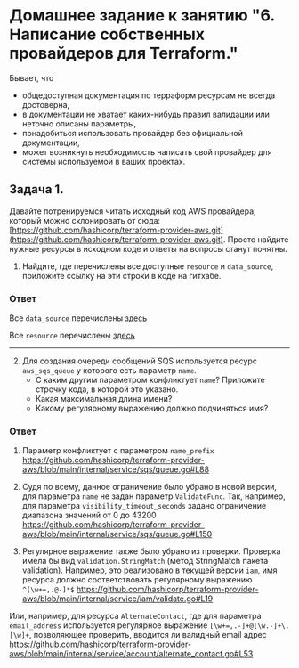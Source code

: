 # Домашнее задание к занятию "6. Написание собственных провайдеров для Terraform."

Бывает, что 
* общедоступная документация по терраформ ресурсам не всегда достоверна,
* в документации не хватает каких-нибудь правил валидации или неточно описаны параметры,
* понадобиться использовать провайдер без официальной документации,
* может возникнуть необходимость написать свой провайдер для системы используемой в ваших проектах.   

## Задача 1. 
Давайте потренируемся читать исходный код AWS провайдера, который можно склонировать от сюда: 
[https://github.com/hashicorp/terraform-provider-aws.git](https://github.com/hashicorp/terraform-provider-aws.git).
Просто найдите нужные ресурсы в исходном коде и ответы на вопросы станут понятны.  


1. Найдите, где перечислены все доступные `resource` и `data_source`, приложите ссылку на эти строки в коде на 
гитхабе.   

### Ответ

Все `data_source` перечислены [здесь](https://github.com/hashicorp/terraform-provider-aws/blob/main/internal/provider/provider.go#L419)

Все `resource` перечислены [здесь](https://github.com/hashicorp/terraform-provider-aws/blob/main/internal/provider/provider.go#L944)

----- 


2. Для создания очереди сообщений SQS используется ресурс `aws_sqs_queue` у которого есть параметр `name`. 
    * С каким другим параметром конфликтует `name`? Приложите строчку кода, в которой это указано.
    * Какая максимальная длина имени? 
    * Какому регулярному выражению должно подчиняться имя? 


### Ответ

1) Параметр конфликтует с параметром `name_prefix`
https://github.com/hashicorp/terraform-provider-aws/blob/main/internal/service/sqs/queue.go#L88


2) Судя по всему, данное ограничение было убрано в новой версии, для параметра `name` не задан параметр `ValidateFunc`. Так, например, для параметра `visibility_timeout_seconds` задано ограничение диапазона значений от 0 до 43200
https://github.com/hashicorp/terraform-provider-aws/blob/main/internal/service/sqs/queue.go#L150


3) Регулярное выражение также было убрано из проверки. Проверка имела бы вид `validation.StringMatch` (метод StringMatch пакета validation).
Например, это реализовано в текущей версии `iam`, имя ресурса должно соответствовать регулярному выражению `^[\w+=,.@-]*$`
https://github.com/hashicorp/terraform-provider-aws/blob/main/internal/service/iam/validate.go#L19

Или, например, для ресурса `AlternateContact`, где для параметра `email_address` используется регулярное выражение `[\w+=,.-]+@[\w.-]+\.[\w]+`, позволяющее проверить, вводится ли валидный email адрес
https://github.com/hashicorp/terraform-provider-aws/blob/main/internal/service/account/alternate_contact.go#L53

